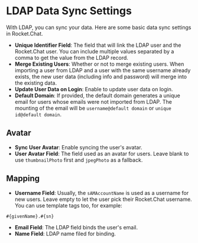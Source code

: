 # LDAP Data Sync Settings

With LDAP, you can sync your data. Here are some basic data sync settings in Rocket.Chat.

* **Unique Identifier Field**: The field that will link the LDAP user and the Rocket.Chat user. You can include multiple values separated by a comma to get the value from the LDAP record.
* **Merge Existing Users**: Whether or not to merge existing users. When importing a user from LDAP and a user with the same username already exists, the new user data (including info and password) will merge into the existing data.
* **Update User Data on Login**: Enable to update user data on login.
* **Default Domain**: If provided, the default domain generates a unique email for users whose emails were not imported from LDAP. The mounting of the email will be `username@default domain` or `unique id@default domain`.

## Avatar

* **Sync User Avatar**: Enable syncing the user's avatar.
* **User Avatar Field**: The field used as an avatar for users. Leave blank to use `thumbnailPhoto` first and `jpegPhoto` as a fallback.

## Mapping

* **Username Field**: Usually, the `sAMAccountName` is used as a username for new users. Leave empty to let the user pick their Rocket.Chat username. You can use template tags too, for example:

```
#{givenName}.#{sn}
```

* **Email Field**: The LDAP field binds the user's email.
* **Name Field**: LDAP name filed for binding.
